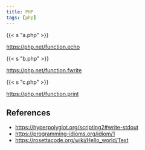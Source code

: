 ```yaml
---
title: PHP
tags: [php]
---
```


{{< s "a.php" >}}

<https://php.net/function.echo>

{{< s "b.php" >}}

<https://php.net/function.fwrite>

{{< s "c.php" >}}

<https://php.net/function.print>

## References

- <https://hyperpolyglot.org/scripting2#write-stdout>
- <https://programming-idioms.org/idiom/1>
- <https://rosettacode.org/wiki/Hello_world/Text>
